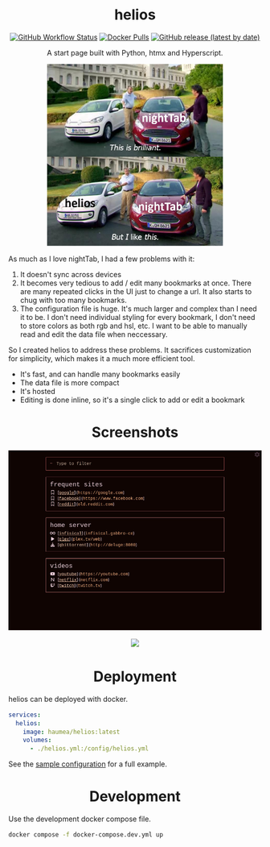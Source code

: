 <div align="center">

  # helios

[![GitHub Workflow Status](https://img.shields.io/github/actions/workflow/status/haondt/helios/github-actions.yml)](https://github.com/haondt/helios/actions/workflows/github-actions.yml)
[![Docker Pulls](https://img.shields.io/docker/pulls/haumea/helios)](https://hub.docker.com/r/haumea/helios/)
[![GitHub release (latest by date)](https://img.shields.io/github/v/release/haondt/helios)](https://github.com/haondt/helios/releases/latest)

A start page built with Python, htmx and Hyperscript.

<img src="./nighttab.jpg" width="350">


</div>

As much as I love nightTab, I had a few problems with it:

1. It doesn't sync across devices
2. It becomes very tedious to add / edit many bookmarks at once. There are many repeated clicks in the UI just to change a url. It also starts to chug with too many bookmarks.
3. The configuration file is huge. It's much larger and complex than I need it to be. I don't need individual styling for every bookmark, I don't need to store colors as both rgb and hsl, etc. I want to be able to manually read and edit the data file when neccessary.

So I created helios to address these problems. It sacrifices customization for simplicity, which makes it a much more efficient tool.

- It's fast, and can handle many bookmarks easily
- The data file is more compact
- It's hosted
- Editing is done inline, so it's a single click to add or edit a bookmark

<div align="center">
  
# Screenshots

![](./screenshot1.jpg)

![](./screenshot2.jpg)

</div>

<div align="center">

# Deployment

</div>

helios can be deployed with docker.

```yml
services:
  helios:
    image: haumea/helios:latest
    volumes:
      - ./helios.yml:/config/helios.yml
```

See the [sample configuration](./example) for a full example. 

<div align="center">

# Development

</div>

Use the development docker compose file.

```bash
docker compose -f docker-compose.dev.yml up
```
